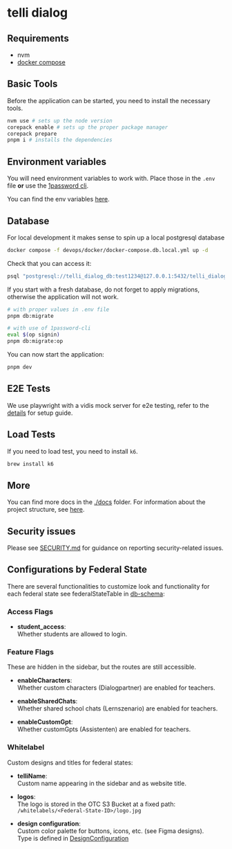 # telli dialog

## Requirements

- nvm
- [docker compose](https://docs.docker.com/compose/install/)

## Basic Tools

Before the application can be started, you need to install the necessary tools.

```sh
nvm use # sets up the node version
corepack enable # sets up the proper package manager
corepack prepare
pnpm i # installs the dependencies
```

## Environment variables

You will need environment variables to work with.
Place those in the `.env` file **or** use the [1password cli](https://developer.1password.com/docs/cli/).

You can find the env variables [here](https://start.1password.com/open/i?a=ADERP2QHK5HBPLKMBFF2QU5CXI&v=jtidfrchgfg2sunjzwpzgendlq&i=a2khk5vx6hrqmtkta2gg7vonga&h=deutschlandgpt.1password.eu).

## Database

For local development it makes sense to spin up a local postgresql database

```sh
docker compose -f devops/docker/docker-compose.db.local.yml up -d
```

Check that you can access it:

```sh
psql "postgresql://telli_dialog_db:test1234@127.0.0.1:5432/telli_dialog_db"
```

If you start with a fresh database, do not forget to apply migrations, otherwise the application will not work.

```sh
# with proper values in .env file
pnpm db:migrate

# with use of 1password-cli
eval $(op signin)
pnpm db:migrate:op
```

You can now start the application:

```sh
pnpm dev
```

## E2E Tests

We use playwright with a vidis mock server for e2e testing, refer to the [details](e2e/readme.md) for setup guide.

## Load Tests

If you need to load test, you need to install `k6`.

```sh
brew install k6
```

## More

You can find more docs in the [./docs](./docs) folder.
For information about the project structure, see [here](./docs/structure.md).

## Security issues

Please see [SECURITY.md](SECURITY.md) for guidance on reporting security-related issues.

## Configurations by Federal State

There are several functionalities to customize look and functionality for each federal state see federalStateTable in [db-schema](src/db/schema.ts):

### Access Flags

- **student_access**:  
  Whether students are allowed to login.

### Feature Flags

These are hidden in the sidebar, but the routes are still accessible.

- **enableCharacters**:  
  Whether custom characters (Dialogpartner) are enabled for teachers.

- **enableSharedChats**:  
  Whether shared school chats (Lernszenario) are enabled for teachers.

- **enableCustomGpt**:  
  Whether customGpts (Assistenten) are enabled for teachers.

### Whitelabel

Custom designs and titles for federal states:

- **telliName**:  
  Custom name appearing in the sidebar and as website title.

- **logos**:  
  The logo is stored in the OTC S3 Bucket at a fixed path:  
  `/whitelabels/<Federal-State-ID>/logo.jpg`

- **design configuration**:  
  Custom color palette for buttons, icons, etc. (see Figma designs).  
  Type is defined in [DesignConfiguration](src/db/types.ts)
